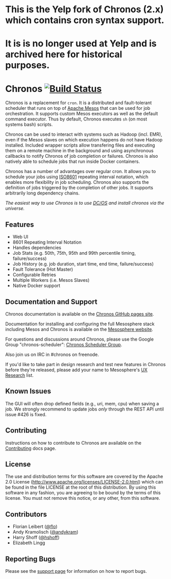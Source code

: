# This is the Yelp fork of Chronos (2.x) which contains cron syntax support.
# It is is no longer used at Yelp and is archived here for historical purposes.

# Chronos [![Build Status](https://travis-ci.org/Yelp/chronos.svg?branch=master)](https://travis-ci.org/Yelp/chronos)
Chronos is a replacement for `cron`. It is a distributed and fault-tolerant scheduler that runs on top of [Apache Mesos][mesos] that can be used for job orchestration.  It supports custom Mesos executors as well
as the default command executor. Thus by default, Chronos executes `sh`
(on most systems bash) scripts.

Chronos can be used to interact with systems such as Hadoop (incl. EMR), even if the Mesos slaves on which execution happens do not have Hadoop installed. Included wrapper scripts allow transfering files and executing them on a remote machine in the background and using asynchronous callbacks to notify Chronos of job completion or failures. Chronos is also natively able to schedule jobs that run inside Docker containers.

Chronos has a number of advantages over regular cron.
It allows you to schedule your jobs using [ISO8601][ISO8601] repeating interval notation, which enables more flexibility in job scheduling. Chronos also supports the definition of jobs triggered by the completion of other jobs. It supports arbitrarily long dependency chains.

*The easiest way to use Chronos is to use [DC/OS](https://dcos.io/get-started/) and install chronos via the universe.*


## Features

* Web UI
* 8601 Repeating Interval Notation
* Handles dependencies
* Job Stats (e.g. 50th, 75th, 95th and 99th percentile timing, failure/success)
* Job History (e.g. job duration, start time, end time, failure/success)
* Fault Tolerance (Hot Master)
* Configurable Retries
* Multiple Workers (i.e. Mesos Slaves)
* Native Docker support

## Documentation and Support

Chronos documentation is available on the [Chronos GitHub pages site](https://mesos.github.io/chronos/).

Documentation for installing and configuring the full Mesosphere stack including Mesos and Chronos is available on the [Mesosphere website](https://docs.mesosphere.com).

For questions and discussions around Chronos, please use the Google Group "chronos-scheduler":
[Chronos Scheduler Group](https://groups.google.com/forum/#!forum/chronos-scheduler).

Also join us on IRC in #chronos on freenode.

If you'd like to take part in design research and test new features in Chronos before they're released, please add your name to Mesosphere's [UX Research](http://uxresearch.mesosphere.com) list.

## Known Issues

The GUI will often drop defined fields (e.g., uri, mem, cpu) when saving a job. We strongly recommend to update jobs *only* through the REST API until issue #426 is fixed.

## Contributing

Instructions on how to contribute to Chronos are available on the [Contributing](http://mesos.github.io/chronos/docs/contributing.html) docs page.

## License

The use and distribution terms for this software are covered by the
Apache 2.0 License (http://www.apache.org/licenses/LICENSE-2.0.html)
which can be found in the file LICENSE at the root of this distribution.
By using this software in any fashion, you are agreeing to be bound by
the terms of this license.
You must not remove this notice, or any other, from this software.

## Contributors

* Florian Leibert ([@flo](http://twitter.com/flo))
* Andy Kramolisch ([@andykram](https://github.com/andykram))
* Harry Shoff ([@hshoff](https://twitter.com/hshoff))
* Elizabeth Lingg

## Reporting Bugs

Please see the [support page](http://mesos.github.io/chronos/support.html) for information on how to report bugs.

[ISO8601]: http://en.wikipedia.org/wiki/ISO_8601 "ISO8601 Standard"
[mesos]: https://mesos.apache.org/ "Apache Mesos"
